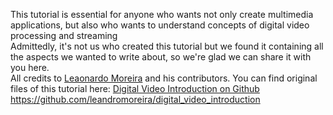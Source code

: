 This tutorial is essential for anyone who wants not only create multimedia applications, but also who wants to understand concepts of digital video processing and streaming
<br/>
Admittedly, it's not us who created this tutorial but we found it containing all the aspects we wanted to write about, so we're glad we can share it with you here.
<br/>
All credits to [Leaonardo Moreira](https://github.com/leandromoreira) and his contributors. You can find original files of this tutorial here: [Digital Video Introduction on Github](https://github.com/leandromoreira/digital_video_introduction)
<br/>
https://github.com/leandromoreira/digital_video_introduction
